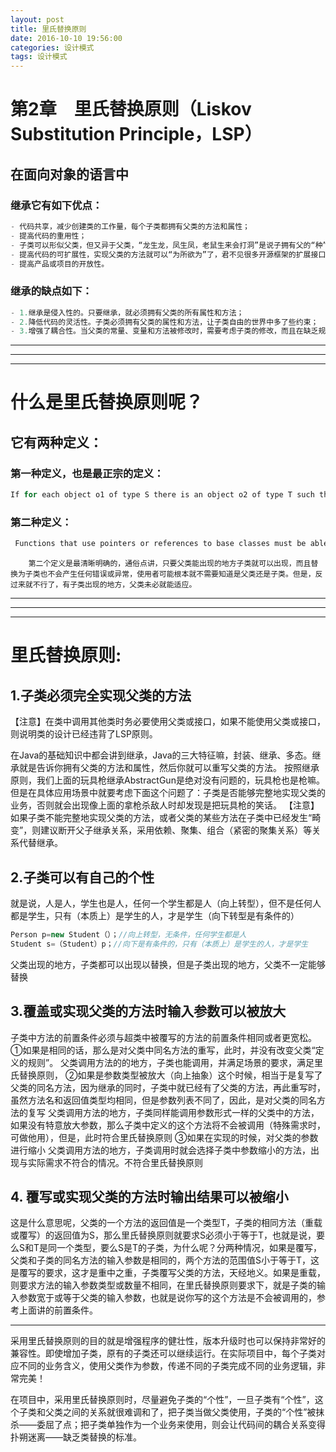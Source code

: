 ```yaml
---
layout: post
title: 里氏替换原则
date: 2016-10-10 19:56:00
categories: 设计模式
tags: 设计模式
---
```



# 第2章　里氏替换原则（Liskov Substitution Principle，LSP）

## 在面向对象的语言中
### 继承它有如下优点：
```java
- 代码共享，减少创建类的工作量，每个子类都拥有父类的方法和属性；
- 提高代码的重用性；
- 子类可以形似父类，但又异于父类，“龙生龙，凤生凤，老鼠生来会打洞”是说子拥有父的“种”，“世界上没有两片完全相同的叶子”是指明子与父的不同；
- 提高代码的可扩展性，实现父类的方法就可以“为所欲为”了，君不见很多开源框架的扩展接口都是通过继承父类来完成的；
- 提高产品或项目的开放性。
```

### 继承的缺点如下：

```java
- 1.继承是侵入性的。只要继承，就必须拥有父类的所有属性和方法；
- 2.降低代码的灵活性。子类必须拥有父类的属性和方法，让子类自由的世界中多了些约束；
- 3.增强了耦合性。当父类的常量、变量和方法被修改时，需要考虑子类的修改，而且在缺乏规范的环境下，这种修改可能带来非常糟糕的结果——大段的代码需要重构。
```
--------
--------
--------

#  什么是里氏替换原则呢？
##  它有两种定义：
###  第一种定义，也是最正宗的定义：
```java
If for each object o1 of type S there is an object o2 of type T such that for all programs P defined in terms of T,the behavior of P is unchanged when o1 is substituted for o2 then S is a subtype of T.（如果对每一个类型为S的对象o1，都有类型为T的对象o2，使得以T定义的所有程序P在所有的对象o1都代换成o2时，程序P的行为没有发生变化，那么类型S是类型T的子类型。）
```
### 第二种定义：
```java
 Functions that use pointers or references to base classes must be able to use objects of derived classes without knowing it.（所有引用基类的地方必须能透明地使用其子类的对象。）
```
        
        第二个定义是最清晰明确的，通俗点讲，只要父类能出现的地方子类就可以出现，而且替换为子类也不会产生任何错误或异常，使用者可能根本就不需要知道是父类还是子类。但是，反过来就不行了，有子类出现的地方，父类未必就能适应。

--------
--------
--------
# 里氏替换原则:

## 1.子类必须完全实现父类的方法
【注意】在类中调用其他类时务必要使用父类或接口，如果不能使用父类或接口，则说明类的设计已经违背了LSP原则。

在Java的基础知识中都会讲到继承，Java的三大特征嘛，封装、继承、多态。继承就是告诉你拥有父类的方法和属性，然后你就可以重写父类的方法。
按照继承原则，我们上面的玩具枪继承AbstractGun是绝对没有问题的，玩具枪也是枪嘛。
但是在具体应用场景中就要考虑下面这个问题了：子类是否能够完整地实现父类的业务，否则就会出现像上面的拿枪杀敌人时却发现是把玩具枪的笑话。
【注意】　如果子类不能完整地实现父类的方法，或者父类的某些方法在子类中已经发生“畸变”，则建议断开父子继承关系，采用依赖、聚集、组合（紧密的聚集关系）等关系代替继承。

## 2.子类可以有自己的个性
就是说，人是人，学生也是人，任何一个学生都是人（向上转型），但不是任何人都是学生，只有（本质上）是学生的人，才是学生（向下转型是有条件的）
```java
Person p=new Student（）；//向上转型，无条件，任何学生都是人
Student s=（Student）p；//向下是有条件的，只有（本质上）是学生的人，才是学生
```
父类出现的地方，子类都可以出现以替换，但是子类出现的地方，父类不一定能够替换

## 3.覆盖或实现父类的方法时输入参数可以被放大
子类中方法的前置条件必须与超类中被覆写的方法的前置条件相同或者更宽松。
①如果是相同的话，那么是对父类中同名方法的重写，此时，并没有改变父类“定义的规则”。
父类调用方法的的地方，子类也能调用，并满足场景的要求，满足里氏替换原则，
②如果是参数类型被放大（向上抽象）这个时候，相当于是复写了父类的同名方法，因为继承的同时，子类中就已经有了父类的方法，再此重写时，虽然方法名和返回值类型均相同，但是参数列表不同了，因此，是对父类的同名方法的复写
父类调用方法的地方，子类同样能调用参数形式一样的父类中的方法，如果没有特意放大参数，那么子类中定义的这个方法将不会被调用（特殊需求时，可做他用），但是，此时符合里氏替换原则
③如果在实现的时候，对父类的参数进行缩小
父类调用方法的地方，子类调用时就会选择子类中参数缩小的方法，出现与实际需求不符合的情况。不符合里氏替换原则

## 4. 覆写或实现父类的方法时输出结果可以被缩小
这是什么意思呢，父类的一个方法的返回值是一个类型T，子类的相同方法（重载或覆写）的返回值为S，那么里氏替换原则就要求S必须小于等于T，也就是说，要么S和T是同一个类型，要么S是T的子类，为什么呢？分两种情况，如果是覆写，父类和子类的同名方法的输入参数是相同的，两个方法的范围值S小于等于T，这是覆写的要求，这才是重中之重，子类覆写父类的方法，天经地义。如果是重载，则要求方法的输入参数类型或数量不相同，在里氏替换原则要求下，就是子类的输入参数宽于或等于父类的输入参数，也就是说你写的这个方法是不会被调用的，参考上面讲的前置条件。

--------
采用里氏替换原则的目的就是增强程序的健壮性，版本升级时也可以保持非常好的兼容性。即使增加子类，原有的子类还可以继续运行。在实际项目中，每个子类对应不同的业务含义，使用父类作为参数，传递不同的子类完成不同的业务逻辑，非常完美！

在项目中，采用里氏替换原则时，尽量避免子类的“个性”，一旦子类有“个性”，这个子类和父类之间的关系就很难调和了，把子类当做父类使用，子类的“个性”被抹杀——委屈了点；把子类单独作为一个业务来使用，则会让代码间的耦合关系变得扑朔迷离——缺乏类替换的标准。

